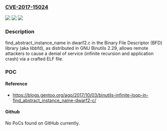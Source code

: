 ### [CVE-2017-15024](https://cve.mitre.org/cgi-bin/cvename.cgi?name=CVE-2017-15024)
![](https://img.shields.io/static/v1?label=Product&message=n%2Fa&color=blue)
![](https://img.shields.io/static/v1?label=Version&message=n%2Fa&color=blue)
![](https://img.shields.io/static/v1?label=Vulnerability&message=n%2Fa&color=brighgreen)

### Description

find_abstract_instance_name in dwarf2.c in the Binary File Descriptor (BFD) library (aka libbfd), as distributed in GNU Binutils 2.29, allows remote attackers to cause a denial of service (infinite recursion and application crash) via a crafted ELF file.

### POC

#### Reference
- https://blogs.gentoo.org/ago/2017/10/03/binutils-infinite-loop-in-find_abstract_instance_name-dwarf2-c/

#### Github
No PoCs found on GitHub currently.

